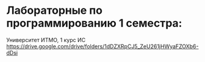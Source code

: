 # Лабораторные по программированию 1 семестра:
Университет ИТМО, 1 курс ИС
https://drive.google.com/drive/folders/1dDZXRpCJ5_ZeU261jHWyaFZOXb6-dDsi
